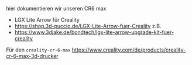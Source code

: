 hier dokumentieren wir unseren CR6 max

* LGX Lite Arrow für Creality
* https://shop.3d-puccio.de/LGX-Lite-Arrow-fuer-Creality z.B.
* https://www.3djake.de/bondtech/lgx-lite-arrow-upgrade-kit-fuer-creality


Für den `creality-cr-6-max`
https://www.creality.com/de/products/creality-cr-6-max-3d-drucker
